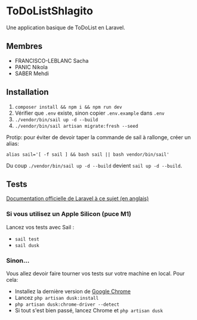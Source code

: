 # ToDoListShlagito

Une application basique de ToDoList en Laravel.

## Membres

- FRANCISCO-LEBLANC Sacha
- PANIC Nikola
- SABER Mehdi

## Installation

1) ``composer install && npm i && npm run dev``
2) Vérifier que `.env` existe, sinon copier ``.env.example`` dans `.env`
3) ``./vendor/bin/sail up -d --build``
4) ``./vendor/bin/sail artisan migrate:fresh --seed``

Protip: pour éviter de devoir taper la commande de sail à rallonge, créer un alias:

`alias sail='[ -f sail ] && bash sail || bash vendor/bin/sail'`

Du coup ``./vendor/bin/sail up -d --build`` devient ``sail up -d --build``.

## Tests

[Documentation officielle de Laravel à ce sujet (en anglais)](https://laravel.com/docs/9.x/sail#running-tests)

### Si vous utilisez un Apple Silicon (puce M1)

Lancez vos tests avec Sail : 

- `sail test`
- `sail dusk`

### Sinon...

Vous allez devoir faire tourner vos tests sur votre machine en local. Pour cela:

- Installez la dernière version de [Google Chrome](https://www.google.com/chrome/)
- Lancez `php artisan dusk:install`
- `php artisan dusk:chrome-driver --detect`
- Si tout s'est bien passé, lancez Chrome et `php artisan dusk`

